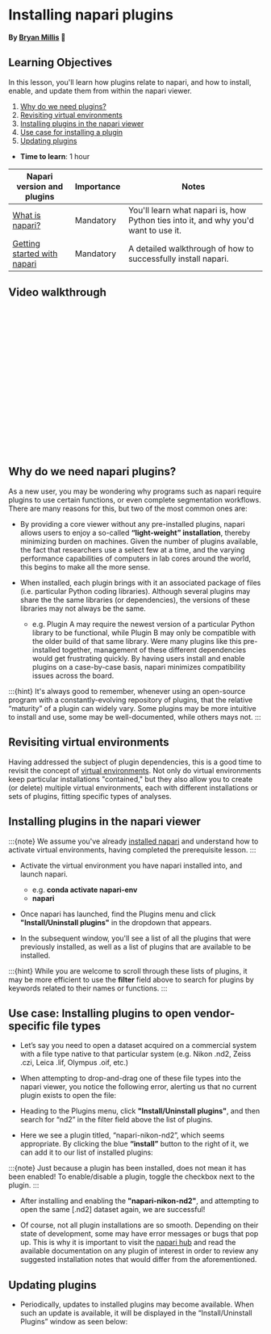 Installing napari plugins
=======================
**By [Bryan Millis](https://chanzuckerberg.github.io/napari-segmentation-workshop/preface/whomadethis.html#bryan-millis) 🔬**
## Learning Objectives

In this lesson, you'll learn how plugins relate to napari, and how to install, enable, and update them from within the napari viewer. 

1.  [Why do we need plugins?](https://chanzuckerberg.github.io/napari-segmentation-workshop/onboard/gettingstarted.html#installation-of-python-via-an-environment-manager)
2.  [Revisiting virtual environments](https://chanzuckerberg.github.io/napari-segmentation-workshop/onboard/gettingstarted-2.html#creating-a-virtual-environment)
3.  [Installing plugins in the napari viewer](https://github.com/chanzuckerberg/napari-segmentation-workshop/blob/main/content/onboard/gettingstarted-2.md#creating-a-virtual-environment)
4.  [Use case for installing a plugin](https://chanzuckerberg.github.io/napari-segmentation-workshop/onboard/gettingstarted-2.html#installation-of-napari)
5.  [Updating plugins](https://chanzuckerberg.github.io/napari-segmentation-workshop/onboard/gettingstarted-2.html#launching-napari-after-installation-session)

- **Time to learn**: 1 hour

| Napari version and plugins                                                                     | Importance | Notes |
| -------------------------------------------------------------------------------- | ---------- | ----- |
| [What is napari?](whatisnapari.md) | Mandatory  | You'll learn what napari is, how Python ties into it, and why you'd want to use it. | |
| [Getting started with napari](gettingstarted.md) | Mandatory  | A detailed walkthrough of how to successfully install napari.  | |

## Video walkthrough

<script src="https://fast.wistia.com/embed/medias/j0644yvc89.jsonp" async></script><script src="https://fast.wistia.com/assets/external/E-v1.js" async></script><div class="wistia_responsive_padding" style="padding:56.25% 0 0 0;position:relative;"><div class="wistia_responsive_wrapper" style="height:100%;left:0;position:absolute;top:0;width:100%;"><div class="wistia_embed wistia_async_j0644yvc89 seo=false videoFoam=true" style="height:100%;position:relative;width:100%"><div class="wistia_swatch" style="height:100%;left:0;opacity:0;overflow:hidden;position:absolute;top:0;transition:opacity 200ms;width:100%;"><img src="https://fast.wistia.com/embed/medias/j0644yvc89/swatch" style="filter:blur(5px);height:100%;object-fit:contain;width:100%;" alt="" aria-hidden="true" onload="this.parentNode.style.opacity=1;" /></div></div></div></div>

## Why do we need napari plugins? 

As a new user, you may be wondering why programs such as napari require plugins to use certain functions, or even complete segmentation workflows. There are many reasons for this, but two of the most common ones are: 

- By providing a core viewer without any pre-installed plugins, napari allows users to enjoy a so-called **“light-weight” installation**, thereby minimizing burden on machines. Given the number of plugins available, the fact that researchers use a select few at a time, and the varying performance capabilities of computers in lab cores around the world, this begins to make all the more sense. 

- When installed, each plugin brings with it an associated package of files (i.e. particular Python coding libraries). Although several plugins may share the the same libraries (or dependencies), the versions of these libraries may not always be the same.

  - e.g. Plugin A may require the newest version of a particular Python library to be functional, while Plugin B may only be compatible with the older build of that same library. Were many plugins like this pre-installed together, management of these different dependencies would get frustrating quickly. By having users install and enable plugins on a case-by-case basis, napari minimizes compatibility issues across the board. 

:::{hint} 
It's always good to remember, whenever using an open-source program with a constantly-evolving repository of plugins, that the relative “maturity” of a plugin can widely vary. Some plugins may be more intuitive to install and use, some may be well-documented, while others mays not. 
:::

## Revisiting virtual environments

Having addressed the subject of plugin dependencies, this is a good time to revisit the concept of [virtual environments](https://chanzuckerberg.github.io/napari-segmentation-workshop/onboard/gettingstarted.html#installation-of-python-via-an-environment-manager). Not only do virtual environments keep particular installations "contained," but they also allow you to create (or delete) multiple virtual environments, each with different installations or sets of plugins, fitting specific types of analyses.

## Installing plugins in the napari viewer

:::{note} 
We assume you've already [installed napari](gettingstarted.md) and understand how to activate virtual environments, having completed the prerequisite lesson. 
:::

- Activate the virtual environment you have napari installed into, and launch napari.
  - e.g. **conda activate napari-env**
  - **napari**

- Once napari has launched, find the Plugins menu and click **"Install/Uninstall plugins"** in the dropdown that appears. 

- In the subsequent window, you'll see a list of all the plugins that were previously installed, as well as a list of plugins that are available to be installed. 

:::{hint} 
While you are welcome to scroll through these lists of plugins, it may be more efficient to use the **filter** field above to search for plugins by keywords related to their names or functions. 
:::

## Use case: Installing plugins to open vendor-specific file types

- Let’s say you need to open a dataset acquired on a commercial system with a file type native to that particular system (e.g. Nikon .nd2, Zeiss .czi, Leica .lif, Olympus .oif, etc.)

- When attempting to drop-and-drag one of these file types into the napari viewer, you notice the following error, alerting us that no current plugin exists to open the file:

- Heading to the Plugins menu, click **"Install/Uninstall plugins"**, and then search for “nd2” in the filter field above the list of plugins. 

- Here we see a plugin titled, “napari-nikon-nd2”, which seems appropriate. By clicking the blue **“install”** button to the right of it, we can add it to our list of installed plugins:

:::{note} 
Just because a plugin has been installed, does not mean it has been enabled! To enable/disable a plugin, toggle the checkbox next to the plugin. 
:::

- After installing and enabling the **"napari-nikon-nd2"**, and attempting to open the same [.nd2] dataset again, we are successful!

- Of course, not all plugin installations are so smooth. Depending on their state of development, some may have error messages or bugs that pop up. This is why it is important to visit the [napari hub](https://www.napari-hub.org) and read the available documentation on any plugin of interest in order to review any suggested installation notes that would differ from the aforementioned.

## Updating plugins

- Periodically, updates to installed plugins may become available. When such an update is available, it will be displayed in the “Install/Uninstall Plugins” window as seen below: 
